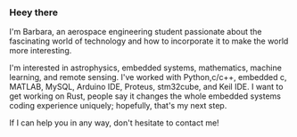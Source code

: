 ### Heey there
I'm Barbara, an aerospace engineering student passionate about the fascinating world of technology and how to incorporate it to make the world more interesting.

I'm interested in astrophysics, embedded systems, mathematics, machine learning, and remote sensing.  I've worked with Python,c/c++, embedded c, MATLAB, MySQL, Arduino IDE, Proteus, stm32cube, and Keil IDE.  I want to get working on Rust, people say it changes the whole embedded systems coding experience uniquely; hopefully, that's my next step.

If I can help you in any way, don't hesitate to contact me!
